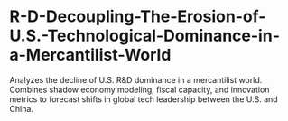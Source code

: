 # R-D-Decoupling-The-Erosion-of-U.S.-Technological-Dominance-in-a-Mercantilist-World
Analyzes the decline of U.S. R&amp;D dominance in a mercantilist world. Combines shadow economy modeling, fiscal capacity, and innovation metrics to forecast shifts in global tech leadership between the U.S. and China.
